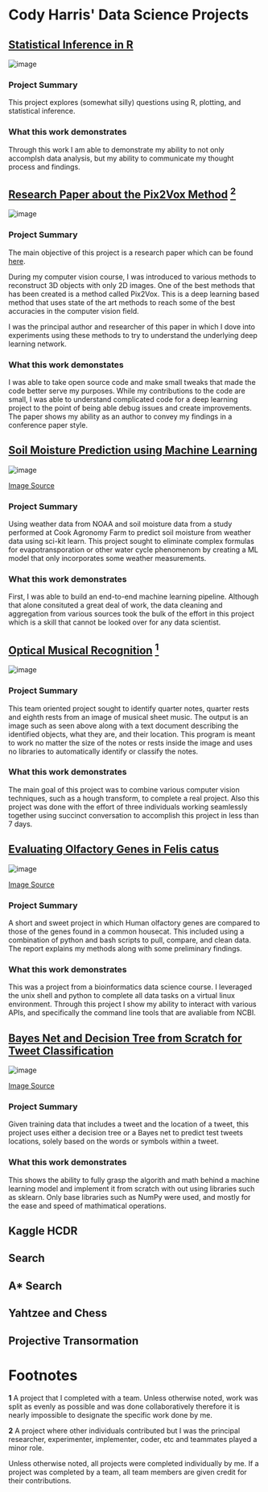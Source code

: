 # Cody Harris' Data Science Projects

## [Statistical Inference in R](https://github.com/codyharris91/stat-inference)

![image](https://user-images.githubusercontent.com/31891287/121578511-c048c900-c9f8-11eb-80b5-459f0c624e37.png)

### Project Summary

This project explores (somewhat silly) questions using R, plotting, and statistical inference. 

### What this work demonstrates

Through this work I am able to demonstrate my ability to not only accomplsh data analysis, but my ability to communicate my thought process and findings. 

## [Research Paper about the Pix2Vox Method](https://github.com/codyharris91/Pix2Vox-B657-Experiments) [<sup>2</sup>](#Footnotes)

![image](https://user-images.githubusercontent.com/31891287/121578725-f9813900-c9f8-11eb-9e45-b01815500098.png)

### Project Summary

The main objective of this project is a research paper which can be found [here](https://github.com/codyharris91/Pix2Vox-B657-Experiments/blob/master/paper.pdf).

During my computer vision course, I was introduced to various methods to reconstruct 3D objects with only 2D images. One of the best methods that has been created is a method called Pix2Vox. This is a deep learning based method that uses state of the art methods to reach some of the best accuracies in the computer vision field. 

I was the principal author and researcher of this paper in which I dove into experiments using these methods to try to understand the underlying deep learning network.

### What this work demonstates

I was able to take open source code and make small tweaks that made the code better serve my purposes. While my contributions to the code are small, I was able to understand complicated code for a deep learning project to the point of being able debug issues and create improvements. The paper shows my ability as an author to convey my findings in a conference paper style. 

## [Soil Moisture Prediction using Machine Learning](https://github.com/codyharris91/Soil-Moisture-Prediction)

![image](https://user-images.githubusercontent.com/31891287/121582921-9fcf3d80-c9fd-11eb-85c4-55f0df692ee0.png)  

[Image Source](https://data.nal.usda.gov/dataset/data-field-scale-sensor-network-data-set-monitoring-and-modeling-spatial-and-temporal-variation-soil-moisture-dryland-agricultural-field)

### Project Summary

Using weather data from NOAA and soil moisture data from a study performed at Cook Agronomy Farm to predict soil moisture from weather data using sci-kit learn. This project sought to eliminate complex formulas for evapotransporation or other water cycle phenomenom by creating a ML model that only incorporates some weather measurements. 

### What this work demonstrates

First, I was able to build an end-to-end machine learning pipeline. Although that alone consituted a great deal of work, the data cleaning and aggregation from various sources took the bulk of the effort in this project which is a skill that cannot be looked over for any data scientist.

## [Optical Musical Recognition](https://github.com/codyharris91/Optical-Music-Recognition) [<sup>1</sup>](#Footnotes)

![image](https://user-images.githubusercontent.com/31891287/121734805-429dbf80-cac3-11eb-90e7-d270e9446510.png)

### Project Summary

This team oriented project sought to identify quarter notes, quarter rests and eighth rests from an image of musical sheet music. The output is an image such as seen above along with a text document describing the identified objects, what they are, and their location. This program is meant to work no matter the size of the notes or rests inside the image and uses no libraries to automatically identify or classify the notes.

### What this work demonstrates

The main goal of this project was to combine various computer vision techniques, such as a hough transform, to complete a real project. Also this project was done with the effort of three individuals working seamlessly together using succinct conversation to accomplish this project in less than 7 days.

## [Evaluating Olfactory Genes in Felis catus](https://github.com/codyharris91/Felis-Catus-Olfactory)

![image](https://user-images.githubusercontent.com/31891287/121739430-9b705680-cac9-11eb-9656-dc6b432b3913.png)  

[Image Source](https://www.catster.com/lifestyle/cats-four-facts-nose)

### Project Summary

A short and sweet project in which Human olfactory genes are compared to those of the genes found in a common housecat. This included using a combination of python and bash scripts to pull, compare, and clean data. The report explains my methods along with some preliminary findings.

### What this work demonstrates

This was a project from a bioinformatics data science course. I leveraged the unix shell and python to complete all data tasks on a virtual linux environment. Through this project I show my ability to interact with various APIs, and specifically the command line tools that are avaliable from NCBI. 

## [Bayes Net and Decision Tree from Scratch for Tweet Classification](https://github.com/codyharris91/Tweet-Classification)

![image](https://user-images.githubusercontent.com/31891287/121744059-556ac100-cad0-11eb-8d6f-c3c892b3a7e8.png)  

[Image Source](https://towardsdatascience.com/introduction-to-bayesian-networks-81031eeed94e)

### Project Summary

Given training data that includes a tweet and the location of a tweet, this project uses either a decision tree or a Bayes net to predict test tweets locations, solely based on the words or symbols within a tweet. 

### What this work demonstrates

This shows the ability to fully grasp the algorith and math behind a machine learning model and implement it from scratch with out using libraries such as sklearn. Only base libraries such as NumPy were used, and mostly for the ease and speed of mathimatical operations.

## Kaggle HCDR

## Search

## A* Search

## Yahtzee and Chess

## Projective Transormation

# Footnotes

**1** A project that I completed with a team. Unless otherwise noted, work was split as evenly as possible and was done collaboratively therefore it is nearly impossible to designate the specific work done by me.

**2** A project where other individuals contributed but I was the principal researcher, experimenter, implementer, coder, etc and teammates played a minor role.

Unless otherwise noted, all projects were completed individually by me. If a project was completed by a team, all team members are given credit for their contributions.
